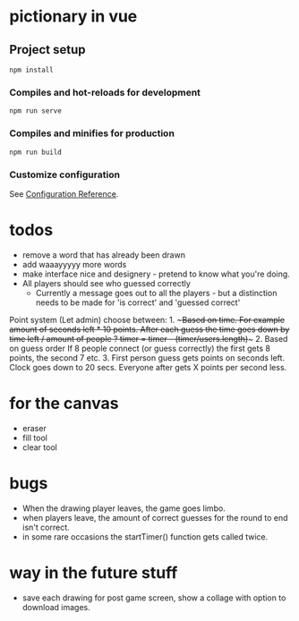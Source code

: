 # pictionary in vue

## Project setup
```
npm install
```

### Compiles and hot-reloads for development
```
npm run serve
```

### Compiles and minifies for production
```
npm run build
```

### Customize configuration
See [Configuration Reference](https://cli.vuejs.org/config/).

# todos
* remove a word that has already been drawn
* add waaayyyyy more words
* make interface nice and designery - pretend to know what you're doing.
* All players should see who guessed correctly
	* Currently a message goes out to all the players - but a distinction needs to be made for 'is correct' and 'guessed correct'


Point system
	(Let admin) choose between:
	1. ~~~Based on time.
		For example amount of seconds left * 10 points.
		After each guess the time goes down by time left / amount of people ?
			timer = timer - (timer/users.length)~~~
	2. Based on guess order
	If 8 people connect (or guess correctly) the first gets 8 points, the second 7 etc.
	3. First person guess gets points on seconds left. Clock goes down to 20 secs. Everyone after gets X points per second less.

# for the canvas
* eraser
* fill tool
* clear tool

# bugs
* When the drawing player leaves, the game goes limbo.
* when players leave, the amount of correct guesses for the round to end isn't correct.
* in some rare occasions the startTimer() function gets called twice.

# way in the future stuff
* save each drawing for post game screen, show a collage with option to download images.
